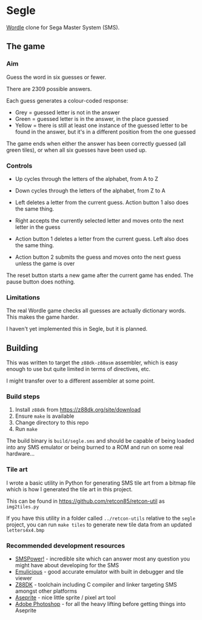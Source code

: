 # Segle

[Wordle](https://www.nytimes.com/games/wordle/index.html) clone for Sega Master System (SMS).

## The game
### Aim

Guess the word in six guesses or fewer.

There are 2309 possible answers.

Each guess generates a colour-coded response:

- Grey = guessed letter is not in the answer
- Green = guessed letter is in the answer, in the place guessed
- Yellow = there is still at least one instance of the guessed letter to be found in the answer, but it's in a different position from the one guessed

The game ends when either the answer has been correctly guessed (all green tiles), or when all six guesses have been used up.
### Controls

- Up cycles through the letters of the alphabet, from A to Z
- Down cycles through the letters of the alphabet, from Z to A
- Left deletes a letter from the current guess. Action button 1 also does the same thing.
- Right accepts the currently selected letter and moves onto the next letter in the guess

- Action button 1 deletes a letter from the current guess. Left also does the same thing.
- Action button 2 submits the guess and moves onto the next guess unless the game is over

The reset button starts a new game after the current game has ended.
The pause button does nothing.

### Limitations

The real Wordle game checks all guesses are actually dictionary words. This makes the game harder.

I haven't yet implemented this in Segle, but it is planned.

## Building

This was written to target the `z88dk-z80asm` assembler, which is easy enough to use but quite limited in terms of directives, etc.

I might transfer over to a different assembler at some point.

### Build steps

1. Install `z88dk` from https://z88dk.org/site/download
2. Ensure `make` is available
3. Change directory to this repo
4. Run `make`

The build binary is `build/segle.sms` and should be capable of being loaded into any SMS emulator or being burned to a ROM and run on some real hardware...

### Tile art

I wrote a basic utility in Python for generating SMS tile art from a bitmap file which is how I generated the tile art in this project.

This can be found in https://github.com/retcon85/retcon-util as `img2tiles.py`

If you have this utility in a folder called `../retcon-utils` relative to the `segle` project, you can run `make tiles` to generate new tile data from an updated `letters4x4.bmp`

### Recommended development resources

- [SMSPower!](https://www.smspower.org/) - incredible site which can answer most any question you might have about developing for the SMS
- [Emulicious](https://emulicious.net/) - good accurate emulator with built in debugger and tile viewer
- [Z88DK](https://z88dk.org/site/) - toolchain including C compiler and linker targeting SMS amongst other platforms
- [Aseprite](https://www.aseprite.org/) - nice little sprite / pixel art tool
- [Adobe Photoshop](https://www.adobe.com/uk/products/photoshop.html) - for all the heavy lifting before getting things into Aseprite
